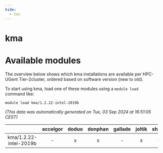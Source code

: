```yaml
---
hide:
  - toc
---
```


kma
===

# Available modules


The overview below shows which kma installations are available per HPC-UGent Tier-2cluster, ordered based on software version (new to old).

To start using kma, load one of these modules using a `module load` command like:

```shell
module load kma/1.2.22-intel-2019b
```

*(This data was automatically generated on Tue, 03 Sep 2024 at 16:51:05 CEST)*  

| |accelgor|doduo|donphan|gallade|joltik|shinx|skitty|
| :---: | :---: | :---: | :---: | :---: | :---: | :---: | :---: |
|kma/1.2.22-intel-2019b|-|x|x|-|x|-|x|
